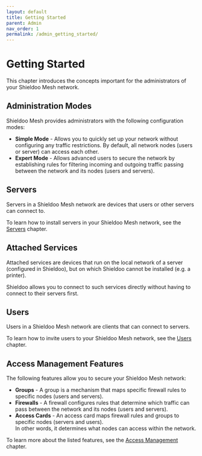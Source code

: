 ```yaml
---
layout: default
title: Getting Started
parent: Admin
nav_order: 1
permalink: /admin_getting_started/
---
```


# Getting Started
This chapter introduces the concepts important for the administrators of your Shieldoo Mesh network.

## Administration Modes
Shieldoo Mesh provides administrators with the following configuration modes:
- __Simple Mode__ - Allows you to quickly set up your network without configuring any traffic restrictions. By default, all network nodes (users or server) can access each other.
- __Expert Mode__ - Allows advanced users to secure the network by establishing rules for filtering incoming and outgoing traffic passing between the network and its nodes (users and servers).  

## Servers
Servers in a Shieldoo Mesh network are devices that users or other servers can connect to.

To learn how to install servers in your Shieldoo Mesh network, see the [Servers](/servers/) chapter.

## Attached Services
Attached services are devices that run on the local network of a server (configured in Shieldoo), but on which Shieldoo cannot be installed (e.g. a printer).

Shieldoo allows you to connect to such services directly without having to connect to their servers first.

## Users
Users in a Shieldoo Mesh network are clients that can connect to servers.

To learn how to invite users to your Shieldoo Mesh network, see the [Users](/users/) chapter.

## Access Management Features
The following features allow you to secure your Shieldoo Mesh network:
- __Groups__ - A group is a mechanism that maps specific firewall rules to specific nodes (users and servers).
- __Firewalls__ - A firewall configures rules that determine which traffic can pass between the network and its nodes (users and servers). 
- __Access Cards__ - An access card maps firewall rules and groups to specific nodes (servers and users).  
In other words, it determines what nodes can access within the network.

To learn more about the listed features, see the [Access Management](/access_management/#groups) chapter.
<!---Listener-->